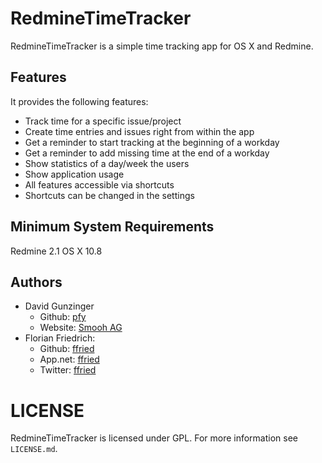 # RedmineTimeTracker

RedmineTimeTracker is a simple time tracking app for OS X and Redmine.

## Features

It provides the following features:

- Track time for a specific issue/project
- Create time entries and issues right from within the app
- Get a reminder to start tracking at the beginning of a workday
- Get a reminder to add missing time at the end of a workday
- Show statistics of a day/week the users
- Show application usage
- All features accessible via shortcuts
- Shortcuts can be changed in the settings

## Minimum System Requirements

Redmine 2.1
OS X 10.8

## Authors

- David Gunzinger
    + Github: [pfy](https://github.com/pfy)
    + Website: [Smooh AG](https://www.smooh.ch)
- Florian Friedrich:
    + Github: [ffried](https://github.com/ffried)
    + App.net: [ffried](https://alpha.app.net/ffried)
    + Twitter: [ffried](https://twitter.com/ffried)

# LICENSE
RedmineTimeTracker is licensed under GPL. For more information see `LICENSE.md`.